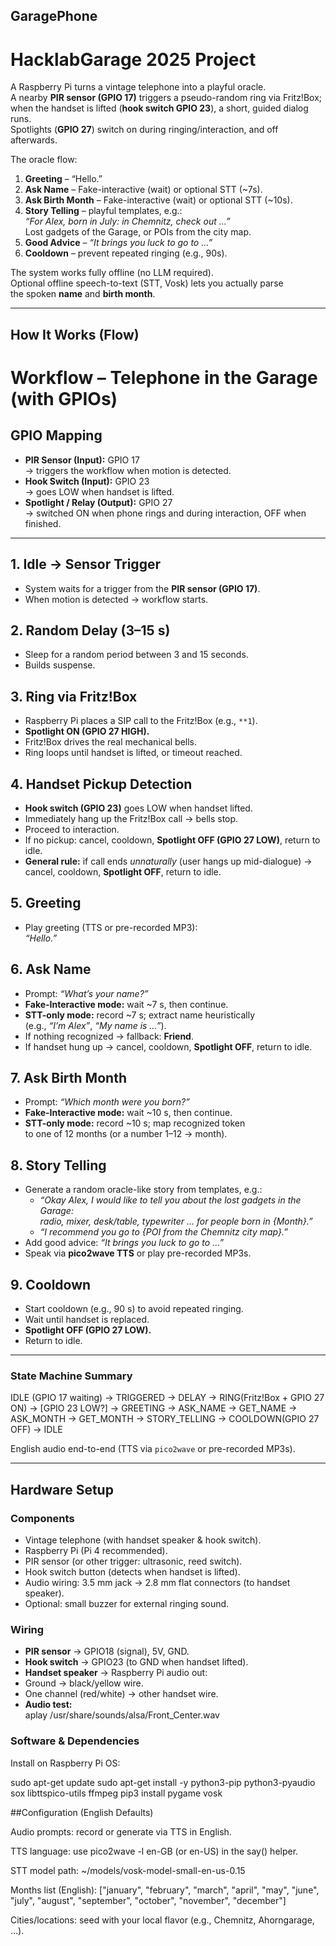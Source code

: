 ## GaragePhone

# HacklabGarage 2025 Project

A Raspberry Pi turns a vintage telephone into a playful oracle.  
A nearby **PIR sensor (GPIO 17)** triggers a pseudo-random ring via Fritz!Box;  
when the handset is lifted (**hook switch GPIO 23**), a short, guided dialog runs.  
Spotlights (**GPIO 27**) switch on during ringing/interaction, and off afterwards.

The oracle flow:

1. **Greeting** – “Hello.”
2. **Ask Name** – Fake-interactive (wait) or optional STT (~7s).  
3. **Ask Birth Month** – Fake-interactive (wait) or optional STT (~10s).  
4. **Story Telling** – playful templates, e.g.:  
   *“For Alex, born in July: in Chemnitz, check out …”*  
   Lost gadgets of the Garage, or POIs from the city map.  
5. **Good Advice** – *“It brings you luck to go to …”*  
6. **Cooldown** – prevent repeated ringing (e.g., 90s).

The system works fully offline (no LLM required).  
Optional offline speech-to-text (STT, Vosk) lets you actually parse  
the spoken **name** and **birth month**.


---

## How It Works (Flow)
# Workflow – Telephone in the Garage (with GPIOs)

## GPIO Mapping
- **PIR Sensor (Input):** GPIO 17  
  → triggers the workflow when motion is detected.  
- **Hook Switch (Input):** GPIO 23  
  → goes LOW when handset is lifted.  
- **Spotlight / Relay (Output):** GPIO 27  
  → switched ON when phone rings and during interaction, OFF when finished.  

---

## 1. Idle → Sensor Trigger
- System waits for a trigger from the **PIR sensor (GPIO 17)**.  
- When motion is detected → workflow starts.

## 2. Random Delay (3–15 s)
- Sleep for a random period between 3 and 15 seconds.  
- Builds suspense.

## 3. Ring via Fritz!Box
- Raspberry Pi places a SIP call to the Fritz!Box (e.g., `**1`).  
- **Spotlight ON (GPIO 27 HIGH).**  
- Fritz!Box drives the real mechanical bells.  
- Ring loops until handset is lifted, or timeout reached.

## 4. Handset Pickup Detection
- **Hook switch (GPIO 23)** goes LOW when handset lifted.  
- Immediately hang up the Fritz!Box call → bells stop.  
- Proceed to interaction.  
- If no pickup: cancel, cooldown, **Spotlight OFF (GPIO 27 LOW)**, return to idle.  
- **General rule:** if call ends *unnaturally* (user hangs up mid-dialogue) → cancel, cooldown, **Spotlight OFF**, return to idle.

## 5. Greeting
- Play greeting (TTS or pre-recorded MP3):  
  *“Hello.”*

## 6. Ask Name
- Prompt: *“What’s your name?”*  
- **Fake-Interactive mode:** wait ~7 s, then continue.  
- **STT-only mode:** record ~7 s; extract name heuristically  
  (e.g., *“I’m Alex”*, *“My name is …”*).  
- If nothing recognized → fallback: **Friend**.  
- If handset hung up → cancel, cooldown, **Spotlight OFF**, return to idle.

## 7. Ask Birth Month
- Prompt: *“Which month were you born?”*  
- **Fake-Interactive mode:** wait ~10 s, then continue.  
- **STT-only mode:** record ~10 s; map recognized token  
  to one of 12 months (or a number 1–12 → month).

## 8. Story Telling
- Generate a random oracle-like story from templates, e.g.:  
  - *“Okay Alex, I would like to tell you about the lost gadgets in the Garage:  
    radio, mixer, desk/table, typewriter … for people born in {Month}.”*  
  - *“I recommend you go to {POI from the Chemnitz city map}.”*  
- Add good advice: *“It brings you luck to go to …”*  
- Speak via **pico2wave TTS** or play pre-recorded MP3s.

## 9. Cooldown
- Start cooldown (e.g., 90 s) to avoid repeated ringing.  
- Wait until handset is replaced.  
- **Spotlight OFF (GPIO 27 LOW).**  
- Return to idle.

---

### State Machine Summary
IDLE (GPIO 17 waiting) → TRIGGERED → DELAY →
RING(Fritz!Box + GPIO 27 ON) → [GPIO 23 LOW?] →
GREETING → ASK_NAME → GET_NAME →
ASK_MONTH → GET_MONTH → STORY_TELLING →
COOLDOWN(GPIO 27 OFF) → IDLE

English audio end-to-end (TTS via `pico2wave` or pre-recorded MP3s).

---

## Hardware Setup

### Components
- Vintage telephone (with handset speaker & hook switch).
- Raspberry Pi (Pi 4 recommended).
- PIR sensor (or other trigger: ultrasonic, reed switch).
- Hook switch button (detects when handset is lifted).
- Audio wiring: 3.5 mm jack → 2.8 mm flat connectors (to handset speaker).
- Optional: small buzzer for external ringing sound.

### Wiring
- **PIR sensor** → GPIO18 (signal), 5V, GND.  
- **Hook switch** → GPIO23 (to GND when handset lifted).  
- **Handset speaker** → Raspberry Pi audio out:  
- Ground → black/yellow wire.  
- One channel (red/white) → other handset wire.  
- **Audio test:**  
aplay /usr/share/sounds/alsa/Front_Center.wav

### Software & Dependencies
Install on Raspberry Pi OS:

sudo apt-get update
sudo apt-get install -y python3-pip python3-pyaudio sox libttspico-utils ffmpeg
pip3 install pygame vosk

##Configuration (English Defaults)

Audio prompts: record or generate via TTS in English.

TTS language: use pico2wave -l en-GB (or en-US) in the say() helper.

STT model path: ~/models/vosk-model-small-en-us-0.15

Months list (English): ["january", "february", "march", "april", "may", "june",
 "july", "august", "september", "october", "november", "december"]


Cities/locations: seed with your local flavor (e.g., Chemnitz, Ahorngarage, …).
